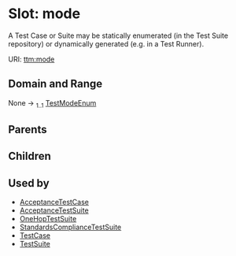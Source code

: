 
# Slot: mode


A Test Case or Suite may be statically enumerated (in the Test Suite repository) or dynamically generated (e.g. in a Test Runner).

URI: [ttm:mode](https://w3id.org/TranslatorSRI/TranslatorTestingModel/mode)


## Domain and Range

None &#8594;  <sub>1..1</sub> [TestModeEnum](TestModeEnum.md)

## Parents


## Children


## Used by

 * [AcceptanceTestCase](AcceptanceTestCase.md)
 * [AcceptanceTestSuite](AcceptanceTestSuite.md)
 * [OneHopTestSuite](OneHopTestSuite.md)
 * [StandardsComplianceTestSuite](StandardsComplianceTestSuite.md)
 * [TestCase](TestCase.md)
 * [TestSuite](TestSuite.md)
